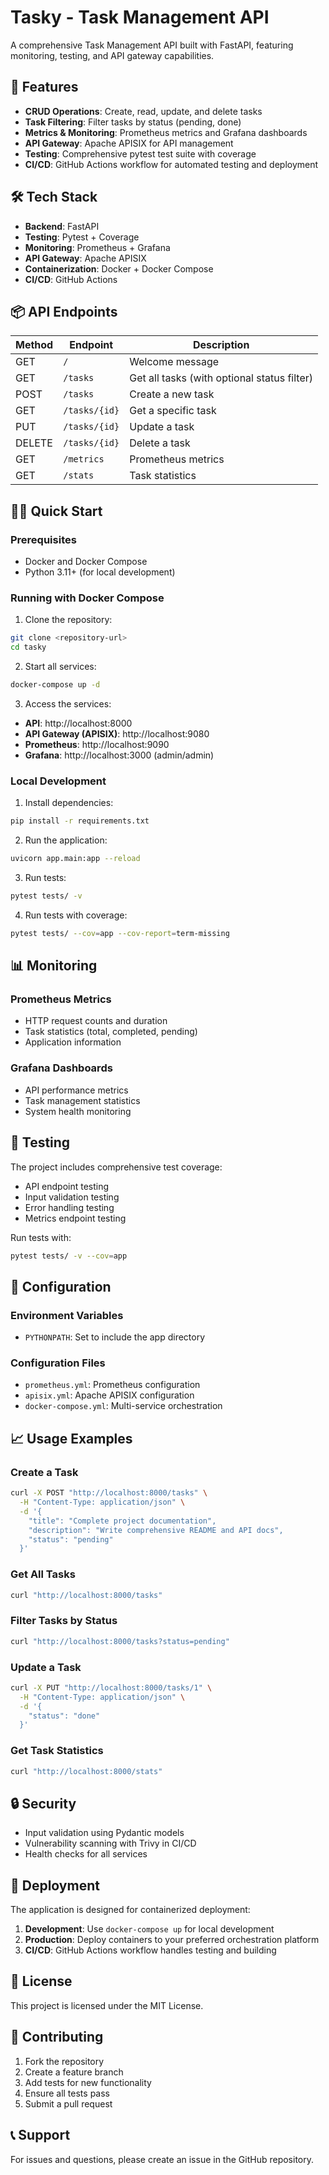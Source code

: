 # Tasky - Task Management API

A comprehensive Task Management API built with FastAPI, featuring monitoring, testing, and API gateway capabilities.

## 🚀 Features

- **CRUD Operations**: Create, read, update, and delete tasks
- **Task Filtering**: Filter tasks by status (pending, done)
- **Metrics & Monitoring**: Prometheus metrics and Grafana dashboards
- **API Gateway**: Apache APISIX for API management
- **Testing**: Comprehensive pytest test suite with coverage
- **CI/CD**: GitHub Actions workflow for automated testing and deployment

## 🛠️ Tech Stack

- **Backend**: FastAPI
- **Testing**: Pytest + Coverage
- **Monitoring**: Prometheus + Grafana
- **API Gateway**: Apache APISIX
- **Containerization**: Docker + Docker Compose
- **CI/CD**: GitHub Actions

## 📦 API Endpoints

| Method | Endpoint | Description |
|--------|----------|-------------|
| GET | `/` | Welcome message |
| GET | `/tasks` | Get all tasks (with optional status filter) |
| POST | `/tasks` | Create a new task |
| GET | `/tasks/{id}` | Get a specific task |
| PUT | `/tasks/{id}` | Update a task |
| DELETE | `/tasks/{id}` | Delete a task |
| GET | `/metrics` | Prometheus metrics |
| GET | `/stats` | Task statistics |

## 🏃‍♂️ Quick Start

### Prerequisites
- Docker and Docker Compose
- Python 3.11+ (for local development)

### Running with Docker Compose

1. Clone the repository:
```bash
git clone <repository-url>
cd tasky
```

2. Start all services:
```bash
docker-compose up -d
```

3. Access the services:
- **API**: http://localhost:8000
- **API Gateway (APISIX)**: http://localhost:9080
- **Prometheus**: http://localhost:9090
- **Grafana**: http://localhost:3000 (admin/admin)

### Local Development

1. Install dependencies:
```bash
pip install -r requirements.txt
```

2. Run the application:
```bash
uvicorn app.main:app --reload
```

3. Run tests:
```bash
pytest tests/ -v
```

4. Run tests with coverage:
```bash
pytest tests/ --cov=app --cov-report=term-missing
```

## 📊 Monitoring

### Prometheus Metrics
- HTTP request counts and duration
- Task statistics (total, completed, pending)
- Application information

### Grafana Dashboards
- API performance metrics
- Task management statistics
- System health monitoring

## 🧪 Testing

The project includes comprehensive test coverage:

- API endpoint testing
- Input validation testing
- Error handling testing
- Metrics endpoint testing

Run tests with:
```bash
pytest tests/ -v --cov=app
```

## 🔧 Configuration

### Environment Variables
- `PYTHONPATH`: Set to include the app directory

### Configuration Files
- `prometheus.yml`: Prometheus configuration
- `apisix.yml`: Apache APISIX configuration
- `docker-compose.yml`: Multi-service orchestration

## 📈 Usage Examples

### Create a Task
```bash
curl -X POST "http://localhost:8000/tasks" \
  -H "Content-Type: application/json" \
  -d '{
    "title": "Complete project documentation",
    "description": "Write comprehensive README and API docs",
    "status": "pending"
  }'
```

### Get All Tasks
```bash
curl "http://localhost:8000/tasks"
```

### Filter Tasks by Status
```bash
curl "http://localhost:8000/tasks?status=pending"
```

### Update a Task
```bash
curl -X PUT "http://localhost:8000/tasks/1" \
  -H "Content-Type: application/json" \
  -d '{
    "status": "done"
  }'
```

### Get Task Statistics
```bash
curl "http://localhost:8000/stats"
```

## 🔒 Security

- Input validation using Pydantic models
- Vulnerability scanning with Trivy in CI/CD
- Health checks for all services

## 🚀 Deployment

The application is designed for containerized deployment:

1. **Development**: Use `docker-compose up` for local development
2. **Production**: Deploy containers to your preferred orchestration platform
3. **CI/CD**: GitHub Actions workflow handles testing and building

## 📝 License

This project is licensed under the MIT License.

## 🤝 Contributing

1. Fork the repository
2. Create a feature branch
3. Add tests for new functionality
4. Ensure all tests pass
5. Submit a pull request

## 📞 Support

For issues and questions, please create an issue in the GitHub repository. 